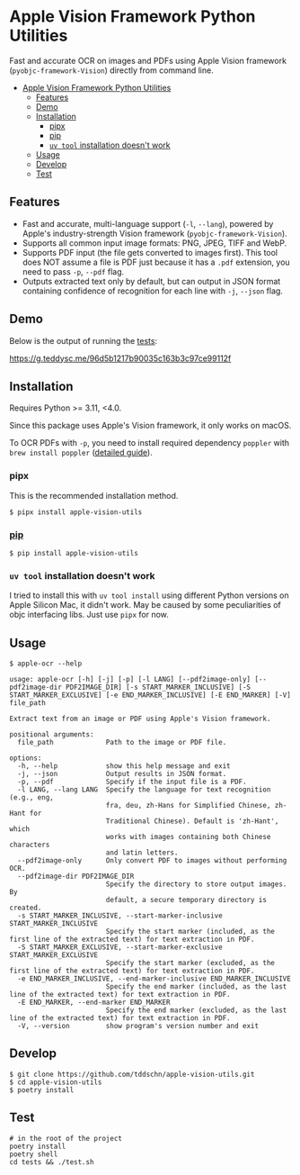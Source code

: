 # Apple Vision Framework Python Utilities

Fast and accurate OCR on images and PDFs using Apple Vision framework (`pyobjc-framework-Vision`) directly from command line.

- [Apple Vision Framework Python Utilities](#apple-vision-framework-python-utilities)
  - [Features](#features)
  - [Demo](#demo)
  - [Installation](#installation)
    - [pipx](#pipx)
    - [pip](#pip)
    - [`uv tool` installation doesn't work](#uv-tool-installation-doesnt-work)
  - [Usage](#usage)
  - [Develop](#develop)
  - [Test](#test)

## Features

- Fast and accurate, multi-language support (`-l`, `--lang`), powered by Apple's industry-strength Vision framework (`pyobjc-framework-Vision`).
- Supports all common input image formats: PNG, JPEG, TIFF and WebP.
- Supports PDF input (the file gets converted to images first). This tool does NOT assume a file is PDF just because it has a `.pdf` extension, you need to pass `-p`, `--pdf` flag.
- Outputs extracted text only by default, but can output in JSON format containing confidence of recognition for each line with `-j`, `--json` flag.


## Demo

Below is the output of running the [tests](#test):

https://g.teddysc.me/96d5b1217b90035c163b3c97ce99112f

## Installation

Requires Python >= 3.11, <4.0.

Since this package uses Apple's Vision framework, it only works on macOS.

To OCR PDFs with `-p`, you need to install required dependency `poppler` with `brew install poppler` ([detailed guide](https://github.com/Belval/pdf2image)).

### pipx

This is the recommended installation method.

```
$ pipx install apple-vision-utils
```

### [pip](https://pypi.org/project/apple-vision-utils/)

```
$ pip install apple-vision-utils
```

### `uv tool` installation doesn't work

I tried to install this with `uv tool install` using different Python versions on Apple Silicon Mac, it didn't work. May be caused by some peculiarities of objc interfacing libs. Just use `pipx` for now.

## Usage

```
$ apple-ocr --help

usage: apple-ocr [-h] [-j] [-p] [-l LANG] [--pdf2image-only] [--pdf2image-dir PDF2IMAGE_DIR] [-s START_MARKER_INCLUSIVE] [-S START_MARKER_EXCLUSIVE] [-e END_MARKER_INCLUSIVE] [-E END_MARKER] [-V] file_path

Extract text from an image or PDF using Apple's Vision framework.

positional arguments:
  file_path             Path to the image or PDF file.

options:
  -h, --help            show this help message and exit
  -j, --json            Output results in JSON format.
  -p, --pdf             Specify if the input file is a PDF.
  -l LANG, --lang LANG  Specify the language for text recognition (e.g., eng,
                        fra, deu, zh-Hans for Simplified Chinese, zh-Hant for
                        Traditional Chinese). Default is 'zh-Hant', which
                        works with images containing both Chinese characters
                        and latin letters.
  --pdf2image-only      Only convert PDF to images without performing OCR.
  --pdf2image-dir PDF2IMAGE_DIR
                        Specify the directory to store output images. By
                        default, a secure temporary directory is created.
  -s START_MARKER_INCLUSIVE, --start-marker-inclusive START_MARKER_INCLUSIVE
                        Specify the start marker (included, as the first line of the extracted text) for text extraction in PDF.
  -S START_MARKER_EXCLUSIVE, --start-marker-exclusive START_MARKER_EXCLUSIVE
                        Specify the start marker (excluded, as the first line of the extracted text) for text extraction in PDF.
  -e END_MARKER_INCLUSIVE, --end-marker-inclusive END_MARKER_INCLUSIVE
                        Specify the end marker (included, as the last line of the extracted text) for text extraction in PDF.
  -E END_MARKER, --end-marker END_MARKER
                        Specify the end marker (excluded, as the last line of the extracted text) for text extraction in PDF.
  -V, --version         show program's version number and exit
```


## Develop

```
$ git clone https://github.com/tddschn/apple-vision-utils.git
$ cd apple-vision-utils
$ poetry install
```

## Test

```
# in the root of the project
poetry install
poetry shell
cd tests && ./test.sh
```